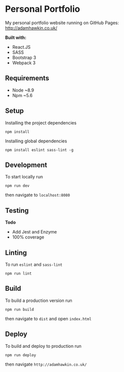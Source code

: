 # Personal Portfolio

My personal portfolio website running on GitHub Pages: http://adamhawkin.co.uk/

**Built with:**
- React.JS
- SASS
- Bootstrap 3
- Webpack 3

## Requirements
- Node ~8.9
- Npm ~5.6

## Setup
Installing the project dependencies

    npm install

Installing global dependencies

    npm install eslint sass-lint -g

## Development  
To start locally run

    npm run dev

then navigate to `localhost:8080`

## Testing
**Todo**
- Add Jest and Enzyme
- 100% coverage

## Linting
To run `eslint` and `sass-lint`

    npm run lint

## Build
To build a production version run

    npm run build

then navigate to `dist` and open `index.html`

## Deploy
To build and deploy to production run

    npm run deploy

then navigate `http://adamhawkin.co.uk/`
